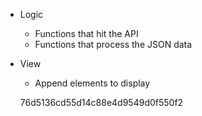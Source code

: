 - Logic
    - Functions that hit the API
    - Functions that process the JSON data
- View
    - Append elements to display

    76d5136cd55d14c88e4d9549d0f550f2